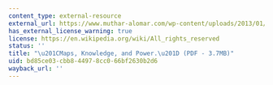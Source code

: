 ```yaml
---
content_type: external-resource
external_url: https://www.muthar-alomar.com/wp-content/uploads/2013/01/Geographic-Thought.pdf#page=146
has_external_license_warning: true
license: https://en.wikipedia.org/wiki/All_rights_reserved
status: ''
title: "\u201CMaps, Knowledge, and Power.\u201D (PDF - 3.7MB)"
uid: bd85ce03-cbb8-4497-8cc0-66bf2630b2d6
wayback_url: ''
---
```

